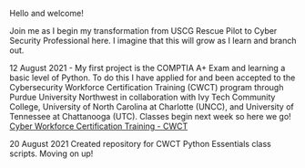 Hello and welcome! 

Join me as I begin my transformation from USCG Rescue Pilot to Cyber Security Professional here. I imagine that this will grow as I learn and branch out. 

12 August 2021 - My first project is the COMPTIA A+ Exam and learning a basic level of Python. To do this I have applied for and been accepted to the Cybersecurity Workforce Certification Training (CWCT) program through Purdue University Northwest in collaboration with Ivy Tech Community College, University of North Carolina at Charlotte (UNCC), and University of Tennessee at Chattanooga (UTC). Classes begin next week so here we go! [Cyber Workforce Certification Training - CWCT](https://www.pnw.edu/cybersecurity/cwct/training-paths/cybersecurity-artificial-intelligence-cs_ai-certificate-program/)

20 August 2021
Created repository for CWCT Python Essentials class scripts. Moving on up!



